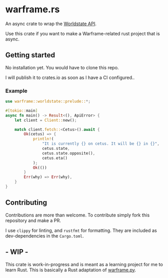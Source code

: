 # warframe.rs

An async crate to wrap the [Worldstate API](https://docs.warframestat.us).

Use this crate if you want to make a Warframe-related rust project that is async.

## Getting started
No installation yet. You would have to clone this repo.

I will publish it to crates.io as soon as I have a CI configured..

### Example
```rs
use warframe::worldstate::prelude::*;

#[tokio::main]
async fn main() -> Result<(), ApiError> {
    let client = Client::new();

    match client.fetch::<Cetus>().await {
        Ok(cetus) => {
            println!(
                "It is currently {} on cetus. It will be {} in {}",
                cetus.state,
                cetus.state.opposite(),
                cetus.eta()
            );
            Ok(())
        }
        Err(why) => Err(why),
    }
}
```

## Contributing
Contributions are more than welcome. To contribute simply fork this repository and make a PR.

I use `clippy` for linting, and `rustfmt` for formatting. They are included as dev-dependencies in the `Cargo.toml`.

## - WIP -
This crate is work-in-progress and is meant as a learning project for me to learn Rust. This is basically a Rust adaptation of [warframe.py](https://github.com/WFCD/warframe.py).